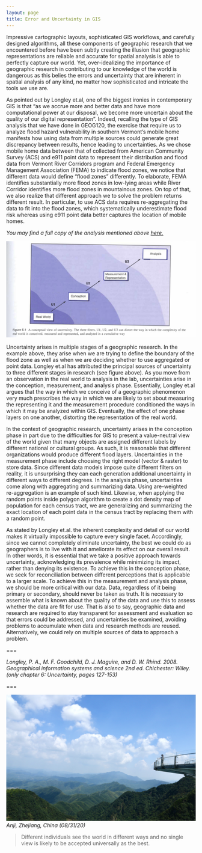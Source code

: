 ```yaml
---
layout: page
title: Error and Uncertainty in GIS
---
```


Impressive cartographic layouts, sophisticated GIS workflows, and carefully designed algorithms, all these components of geographic research that we encountered before have been subtly creating the illusion that geographic representations are reliable and accurate for spatial analysis is able to perfectly capture our world. Yet, over-idealizing the importance of geographic research in contributing to our knowledge of the world is dangerous as this belies the errors and uncertainty that are inherent in spatial analysis of any kind, no matter how sophisticated and intricate the tools we use are.

As pointed out by Longley et.al, one of the biggest ironies in contemporary GIS is that “as we accrue more and better data and have more computational power at our disposal, we become more uncertain about the quality of our digital representation”. Indeed, recalling the type of GIS analysis that we have done in GEOG120, the exercise that require us to analyze flood hazard vulnerability in southern Vermont’s mobile home manifests how using data from multiple sources could generate great discrepancy between results, hence leading to uncertainties. As we chose mobile home data between that of collected from American Community Survey (ACS) and e911 point data to represent their distribution and flood data from Vermont River Corridors program and Federal Emergency Management Association (FEMA) to indicate flood zones, we notice that different data would define “flood zones” differently. To elaborate, FEMA identifies substantially more flood zones in low-lying areas while River Corridor identifies more flood zones in mountainous zones. On top of that, we also realize that different approach we to solve the problem returns different result. In particular, to use ACS data requires re-aggregating the data to fit into the flood zones, which systematically underestimate flood risk whereas using e911 point data better captures the location of mobile homes.

*You may find a full copy of the analysis mentioned above [here.](assets/essayrevision_emilyzhou)* 

![Screen](assets/IMG_0665.jpg)

Uncertainty arises in multiple stages of a geographic research. In the example above, they arise when we are trying to define the boundary of the flood zone as well as when we are deciding whether to use aggregated or point data. Longley et.al has attributed the principal sources of uncertainty to three different stages in research (see figure above). As you move from an observation in the real world to analysis in the lab, uncertainties arise in the conception, measurement, and analysis phase. Essentially, Longley et.al argues that the way in which we conceive of a geographic phenomenon very much prescribes the way in which we are likely to set about measuring the representing it and the measurement procedure conditioned the ways in which it may be analyzed within GIS. Eventually, the effect of one phase layers on one another, distorting the representation of the real world.

In the context of geographic research, uncertainty arises in the conception phase in part due to the difficulties for GIS to present a value-neutral view of the world given that many objects are assigned different labels by different national or cultural groups. As such, it is reasonable that different organizations would produce different flood layers. Uncertainties in the measurement phase include choosing the right model (vector & raster) to store data. Since different data models impose quite different filters on reality, it is unsurprising they can each generation additional uncertainty in different ways to different degrees. In the analysis phase, uncertainties come along with aggregating and summarizing data. Using are-weighted re-aggregation is an example of such kind. Likewise, when applying the random points inside polygon algorithm to create a dot density map of population for each census tract, we are generalizing and summarizing the exact location of each point data in the census tract by replacing them with a random point.  

As stated by Longley et.al. the inherent complexity and detail of our world makes it virtually impossible to capture every single facet. Accordingly, since we cannot completely eliminate uncertainty, the best we could do as geographers is to live with it and ameliorate its effect on our overall result. In other words, it is essential that we take a positive approach towards uncertainty, acknowledging its prevalence while minimizing its impact, rather than denying its existence. To achieve this in the conception phase, we seek for reconciliation between different perceptions that is applicable to a larger scale. To achieve this in the measurement and analysis phase, we should be more critical with our data. Data, regardless of it being primary or secondary, should never be taken as truth. It is necessary to assemble what is known about the quality of the data and use this to assess whether the data are fit for use. That is also to say, geographic data and research are required to stay transparent for assessment and evaluation so that errors could be addressed, and uncertainties be examined, avoiding problems to accumulate when data and research methods are reused. Alternatively, we could rely on multiple sources of data to approach a problem.

===

*Longley, P. A., M. F. Goodchild, D. J. Maguire, and D. W. Rhind. 2008. Geographical information systems and science 2nd ed. Chichester: Wiley. (only chapter 6: Uncertainty, pages 127-153)*

===

![Scene](assets/IMG_3790.jpg)
*Anji, Zhejiang, China (08/31/20)*

> Different individuals see the world in different ways and no single view is likely to be accepted universally as the best.
